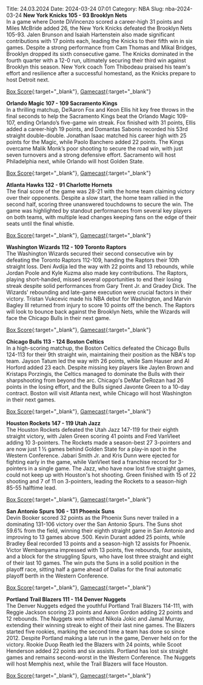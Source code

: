 Title: 24.03.2024
Date: 2024-03-24 07:01
Category: NBA 
Slug: nba-2024-03-24 
**New York Knicks 105 - 93 Brooklyn Nets**  
In a game where Donte DiVincenzo scored a career-high 31 points and Miles McBride added 26, the New York Knicks defeated the Brooklyn Nets 105-93. Jalen Brunson and Isaiah Hartenstein also made significant contributions with 17 points each, leading the Knicks to their fifth win in six games. Despite a strong performance from Cam Thomas and Mikal Bridges, Brooklyn dropped its sixth consecutive game. The Knicks dominated in the fourth quarter with a 12-0 run, ultimately securing their third win against Brooklyn this season. New York coach Tom Thibodeau praised his team's effort and resilience after a successful homestand, as the Knicks prepare to host Detroit next. 

[Box Score](https://www.nba.com/game/bkn-vs-nyk-0022301019/box-score){:target="_blank"}, [Gamecast](https://www.nba.com/game/bkn-vs-nyk-0022301019){:target="_blank"}<br>

**Orlando Magic 107 - 109 Sacramento Kings**  
In a thrilling matchup, De’Aaron Fox and Keon Ellis hit key free throws in the final seconds to help the Sacramento Kings beat the Orlando Magic 109-107, ending Orlando’s five-game win streak. Fox finished with 31 points, Ellis added a career-high 19 points, and Domantas Sabonis recorded his 53rd straight double-double. Jonathan Isaac matched his career high with 25 points for the Magic, while Paolo Banchero added 22 points. The Kings overcame Malik Monk’s poor shooting to secure the road win, with just seven turnovers and a strong defensive effort. Sacramento will host Philadelphia next, while Orlando will host Golden State. 

[Box Score](https://www.nba.com/game/sac-vs-orl-0022301020/box-score){:target="_blank"}, [Gamecast](https://www.nba.com/game/sac-vs-orl-0022301020){:target="_blank"}<br>

**Atlanta Hawks 132 - 91 Charlotte Hornets**  
The final score of the game was 28-21 with the home team claiming victory over their opponents. Despite a slow start, the home team rallied in the second half, scoring three unanswered touchdowns to secure the win. The game was highlighted by standout performances from several key players on both teams, with multiple lead changes keeping fans on the edge of their seats until the final whistle. 

[Box Score](https://www.nba.com/game/cha-vs-atl-0022301021/box-score){:target="_blank"}, [Gamecast](https://www.nba.com/game/cha-vs-atl-0022301021){:target="_blank"}<br>

**Washington Wizards 112 - 109 Toronto Raptors**  
The Washington Wizards secured their second consecutive win by defeating the Toronto Raptors 112-109, handing the Raptors their 10th straight loss. Deni Avdija led the way with 22 points and 13 rebounds, while Jordan Poole and Kyle Kuzma also made key contributions. The Raptors, playing short-handed, missed several opportunities to end their losing streak despite solid performances from Gary Trent Jr. and Gradey Dick. The Wizards' rebounding and late-game execution were crucial factors in their victory. Tristan Vukcevic made his NBA debut for Washington, and Marvin Bagley III returned from injury to score 10 points off the bench. The Raptors will look to bounce back against the Brooklyn Nets, while the Wizards will face the Chicago Bulls in their next game. 

[Box Score](https://www.nba.com/game/tor-vs-was-0022301022/box-score){:target="_blank"}, [Gamecast](https://www.nba.com/game/tor-vs-was-0022301022){:target="_blank"}<br>

**Chicago Bulls 113 - 124 Boston Celtics**  
In a high-scoring matchup, the Boston Celtics defeated the Chicago Bulls 124-113 for their 9th straight win, maintaining their position as the NBA's top team. Jayson Tatum led the way with 26 points, while Sam Hauser and Al Horford added 23 each. Despite missing key players like Jaylen Brown and Kristaps Porzingis, the Celtics managed to dominate the Bulls with their sharpshooting from beyond the arc. Chicago's DeMar DeRozan had 26 points in the losing effort, and the Bulls signed Javonte Green to a 10-day contract. Boston will visit Atlanta next, while Chicago will host Washington in their next games. 

[Box Score](https://www.nba.com/game/bos-vs-chi-0022301023/box-score){:target="_blank"}, [Gamecast](https://www.nba.com/game/bos-vs-chi-0022301023){:target="_blank"}<br>

**Houston Rockets 147 - 119 Utah Jazz**  
The Houston Rockets defeated the Utah Jazz 147-119 for their eighth straight victory, with Jalen Green scoring 41 points and Fred VanVleet adding 10 3-pointers. The Rockets made a season-best 27 3-pointers and are now just 1 ½ games behind Golden State for a play-in spot in the Western Conference. Jabari Smith Jr. and Kris Dunn were ejected for fighting early in the game, while VanVleet tied a franchise record for 3-pointers in a single game. The Jazz, who have now lost five straight games, could not keep up with Houston's hot shooting. Green finished with 15 of 22 shooting and 7 of 11 on 3-pointers, leading the Rockets to a season-high 85-55 halftime lead. 

[Box Score](https://www.nba.com/game/uta-vs-hou-0022301024/box-score){:target="_blank"}, [Gamecast](https://www.nba.com/game/uta-vs-hou-0022301024){:target="_blank"}<br>

**San Antonio Spurs 106 - 131 Phoenix Suns**  
Devin Booker scored 32 points as the Phoenix Suns never trailed in a dominating 131-106 victory over the San Antonio Spurs. The Suns shot 59.6% from the field, winning their eighth straight game in San Antonio and improving to 13 games above .500. Kevin Durant added 25 points, while Bradley Beal recorded 13 points and a season-high 12 assists for Phoenix. Victor Wembanyama impressed with 13 points, five rebounds, four assists, and a block for the struggling Spurs, who have lost three straight and eight of their last 10 games. The win puts the Suns in a solid position in the playoff race, sitting half a game ahead of Dallas for the final automatic playoff berth in the Western Conference. 

[Box Score](https://www.nba.com/game/phx-vs-sas-0022301025/box-score){:target="_blank"}, [Gamecast](https://www.nba.com/game/phx-vs-sas-0022301025){:target="_blank"}<br>

**Portland Trail Blazers 111 - 114 Denver Nuggets**  
The Denver Nuggets edged the youthful Portland Trail Blazers 114-111, with Reggie Jackson scoring 23 points and Aaron Gordon adding 22 points and 12 rebounds. The Nuggets won without Nikola Jokic and Jamal Murray, extending their winning streak to eight of their last nine games. The Blazers started five rookies, marking the second time a team has done so since 2012. Despite Portland making a late run in the game, Denver held on for the victory. Rookie Duop Reath led the Blazers with 24 points, while Scoot Henderson added 22 points and six assists. Portland has lost six straight games and remains second-worst in the Western Conference. The Nuggets will host Memphis next, while the Trail Blazers will face Houston. 

[Box Score](https://www.nba.com/game/den-vs-por-0022301026/box-score){:target="_blank"}, [Gamecast](https://www.nba.com/game/den-vs-por-0022301026){:target="_blank"}<br>

